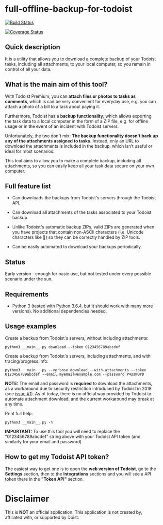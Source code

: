 # full-offline-backup-for-todoist

[![Build Status](https://travis-ci.org/joanbm/full-offline-backup-for-todoist.svg?branch=master)](https://travis-ci.org/joanbm/full-offline-backup-for-todoist)

[![Coverage Status](https://coveralls.io/repos/github/joanbm/full-offline-backup-for-todoist/badge.svg)](https://coveralls.io/github/joanbm/full-offline-backup-for-todoist)

## Quick description

It is a utility that allows you to download a complete backup of your Todoist tasks, including all attachments, to your local computer, so you remain in control of all your data.

## What is the main aim of this tool?

With Todoist Premium, you can **attach files or photos to tasks as comments**, which is can be very convenient for everyday use, e.g. you can attach a photo of a bill to a task about paying it.

Furthermore, Todoist has a **backup functionality**, which allows exporting the task data to a local computer in the form of a ZIP file, e.g. for offline usage or in the event of an incident with Todoist servers.

Unfortunately, the two don't mix: **The backup functionality doesn't back up any of the attachments assigned to tasks**. Instead, only an URL to download the attachments is included in the backup, which isn't useful or ideal for most scenarios.

This tool aims to allow you to make a complete backup, including all attachments, so you can easily keep all your task data secure on your own computer.

## Full feature list

* Can downloads the backups from Todoist's servers through the Todoist API.

* Can download all attachments of the tasks associated to your Todoist backup.

* Unlike Todoist's automatic backup ZIPs, valid ZIPs are generated  when you have projects that contain non-ASCII characters (i.e. Unicode characters like 💓) so they can be correctly handled by ZIP tools.

* Can be easily automated to download your backups periodically.

## Status

Early version - enough for basic use, but not tested under every possible scenario under the sun.

## Requirements

* Python 3 (tested with Python 3.6.4, but it should work with many more versions). No additional dependencies needed.

## Usage examples

Create a backup from Todoist's servers, without including attachments:

``python3 __main__.py download --token 0123456789abcdef``

Create a backup from Todoist's servers, including attachments, and with tracing/progress info:

``python3 __main__.py --verbose download --with-attachments --token 0123456789abcdef --email myemail@example.com --password P4ssW0rD``

**NOTE:** The email and password is **required** to download the attachments, as a workaround due to security restriction introduced by Todoist in 2018 (see [issue #1](https://github.com/joanbm/full-offline-backup-for-todoist/issues/1)). As of today, there is no official way provided by Todoist to automate attachment download, and the current workaround may break at any time.

Print full help:

``python3 __main__.py -h``

**IMPORTANT:** To use this tool you will need to replace the "0123456789abcdef" string above with your Todoist API token (and similarly for your email and password).

## How to get my Todoist API token?

The easiest way to get one is to open the **web version of Todoist**, go to the **Settings** section, then to the **Integrations** sections and you will see a API token there in the **"Token API"** section.

# Disclaimer

This is **NOT** an official application. This application is not created by, affiliated with, or supported by Doist.
